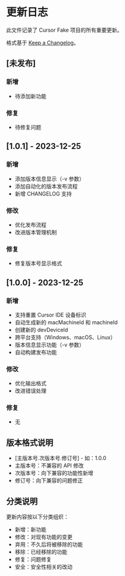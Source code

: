 # 更新日志

此文件记录了 Cursor Fake 项目的所有重要更新。

格式基于 [Keep a Changelog](https://keepachangelog.com/zh-CN/1.0.0/)。

## [未发布]

### 新增
- 待添加新功能

### 修复
- 待修复问题

## [1.0.1] - 2023-12-25

### 新增
- 添加版本信息显示（-v 参数）
- 添加自动化的版本发布流程
- 新增 CHANGELOG 支持

### 修改
- 优化发布流程
- 改进版本管理机制

### 修复
- 修复版本号显示格式

## [1.0.0] - 2023-12-25

### 新增
- 支持重置 Cursor IDE 设备标识
- 自动生成新的 macMachineId 和 machineId
- 创建新的 devDeviceId
- 跨平台支持（Windows、macOS、Linux）
- 版本信息显示功能（-v 参数）
- 自动构建发布功能

### 修改
- 优化输出格式
- 改进错误处理

### 修复
- 无

## 版本格式说明

- [主版本号.次版本号.修订号] - 如：1.0.0
- 主版本号：不兼容的 API 修改
- 次版本号：向下兼容的功能性新增
- 修订号：向下兼容的问题修正

## 分类说明

更新内容按以下分类组织：
- 新增：新功能
- 修改：对现有功能的变更
- 弃用：不久后将被移除的功能
- 移除：已经移除的功能
- 修复：问题修复
- 安全：安全性相关的改动 